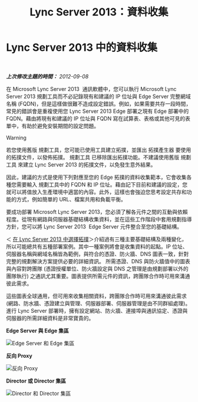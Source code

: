 ﻿---
title: Lync Server 2013：資料收集
TOCTitle: 資料收集
ms:assetid: e40b03e5-455d-4bbc-831a-c61b1380db53
ms:mtpsurl: https://technet.microsoft.com/zh-tw/library/Gg399008(v=OCS.15)
ms:contentKeyID: 49292611
ms.date: 08/24/2015
mtps_version: v=OCS.15
ms.translationtype: HT
---

# Lync Server 2013 中的資料收集

 

_**上次修改主題的時間：** 2012-09-08_

在 Microsoft Lync Server 2013  通訊軟體中，您可以執行 Microsoft Lync Server 2013 規劃工具而不必記錄現有和建議的 IP 位址與 Edge Server 完整網域名稱 (FQDN)，但是這樣做很難不造成設定錯誤。例如，如果需要共存一段時間，常見的錯誤會是重複使用您 Lync Server 2013 Edge 部署之現有 Edge 部署中的 FQDN。藉由將現有和建議的 IP 位址與 FQDN 寫在試算表、表格或其他可見的表單中，有助於避免安裝期間的設定問題。

> [!WARNING]
> 若您使用舊版 規劃工具，您可能已使用工具建立拓撲，並匯出 拓撲產生器 要使用的拓撲文件，以發佈拓撲。 規劃工具 已移除匯出拓撲功能。不建議使用舊版 規劃工具 來建立 Lync Server 2013 的拓撲文件，以免發生意外結果。


因此，建議的方式是使用下列對應至您的 Edge 拓撲的資料收集範本，它會收集各種您需要輸入 規劃工具中的 FQDN 和 IP 位址。藉由記下目前和建議的設定，您就可以將值放入生產環境中適當的內容。此外，這樣也會強迫您思考設定共存和功能的方式，例如簡單的 URL、檔案共用和負載平衡。

要成功部署 Microsoft Lync Server 2013，您必須了解各元件之間的互動與依賴程度。從現有網路與伺服器基礎結構收集資料，並在這些工作階段中套用規劃指導方針，您可以將 Lync Server 2013  Edge Server 元件整合至您的基礎結構。

＜ [在 Lync Server 2013 中選擇拓撲](lync-server-2013-choosing-a-topology.md)＞介紹過有三種主要基礎結構及兩種變化，所以可能總共有五種部署案例。其中一種案例將會是收集資料的起點。IP 位址、伺服器名稱與網域名稱皆為範例，與符合的憑證、防火牆、DNS 圖表一致，針對完整的規劃解決方案提供必要的詳細資訊。 所需憑證、DNS 與防火牆值中的圖表與內容對跨團隊 (憑證授權單位、防火牆設定與 DNS 之管理是由規劃部署以外的團隊執行) 之通訊尤其重要。圖表提供所需元件的資訊，跨團隊合作時可用來溝通彼此需求。

這些圖表全球通用，但可用來收集相關資料，跨團隊合作時可用來溝通彼此需求 (網路、防水牆、憑證建立與管理、伺服器部署、伺服器管理是由不同群組處理)。進行 Lync Server 部署時，擁有設定網站、防火牆、連接埠與通訊協定、憑證與伺服器的所需詳細資料是非常寶貴的。

**Edge Server 與 Edge 集區**

![Edge Server 和 Edge 集區](images/Gg399008.7624717a-ce99-4ae8-a929-2c4d74a2e47d(OCS.15).jpg "Edge Server 和 Edge 集區")

**反向 Proxy**

![反向 Proxy](images/Gg399008.cf63fc50-2d11-4334-afc8-2d664ba1b6bb(OCS.15).jpg "反向 Proxy")

**Director 或 Director 集區**

![Director 和 Director 集區](images/Gg399008.56ba29ff-1309-4d5d-bf5c-35372169e947(OCS.15).jpg "Director 和 Director 集區")

